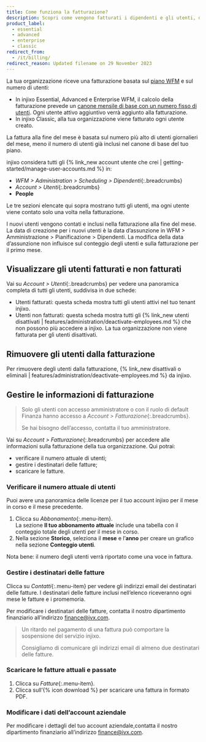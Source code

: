 ```yaml
---
title: Come funziona la fatturazione?
description: Scopri come vengono fatturati i dipendenti e gli utenti, dove scaricare le fatture e come riceverle per email.
product_label:
  - essential
  - advanced
  - enterprise
  - classic
redirect_from:
  - /it/billing/
redirect_reason: Updated filename on 29 November 2023
---
```


La tua organizzazione riceve una fatturazione basata sul [piano WFM](https://www.injixo.com/pricing) e sul numero di utenti:
- In injixo Essential, Advanced e Enterprise WFM, il calcolo della fatturazione prevede un [canone mensile di base con un numero fisso di utenti](https://www.injixo.com/pricing). Ogni utente attivo aggiuntivo verrà aggiunto alla fatturazione.
- In injixo Classic, alla tua organizzazione viene fatturato ogni utente creato.

La fattura alla fine del mese è basata sul numero più alto di utenti giornalieri del mese, meno il numero di utenti già inclusi nel canone di base del tuo piano.

injixo considera tutti gli {% link_new account utente che crei | getting-started/manage-user-accounts.md %} in:

- _WFM > Administration > Scheduling > Dipendenti_{:.breadcrumbs}
- _Account > Utenti_{:.breadcrumbs}
- **People**

Le tre sezioni elencate qui sopra mostrano tutti gli utenti, ma ogni utente viene contato solo una volta nella fatturazione.

I nuovi utenti vengono contati e inclusi nella fatturazione alla fine del mese.
La data di creazione per i nuovi utenti è la data d’assunzione in WFM > Amministrazione > Pianificazione > Dipendenti. La modifica della data d’assunzione non influisce sul conteggio degli utenti e sulla fatturazione per il primo mese.

## Visualizzare gli utenti fatturati e non fatturati

Vai su _Account > Utenti_{:.breadcrumbs} per vedere una panoramica completa di tutti gli utenti, suddivisa in due schede:

- Utenti fatturati: questa scheda mostra tutti gli utenti attivi nel tuo tenant injixo.
- Utenti non fatturati: questa scheda mostra tutti gli {% link_new utenti disattivati | features/administration/deactivate-employees.md %} che non possono più accedere a injixo. La tua organizzazione non viene fatturata per gli utenti disattivati.
  
## Rimuovere gli utenti dalla fatturazione

Per rimuovere degli utenti dalla fatturazione, {% link_new disattivali o eliminali | features/administration/deactivate-employees.md %} da injixo.

## Gestire le informazioni di fatturazione

> Solo gli utenti con accesso amministratore o con il ruolo di default Finanza hanno accesso a _Account > Fatturazione_{:.breadcrumbs}.
>
> Se hai bisogno dell’accesso, contatta il tuo amministratore.

Vai su _Account > Fatturazione_{:.breadcrumbs} per accedere alle informazioni sulla fatturazione della tua organizzazione. Qui potrai:

 - verificare il numero attuale di utenti;
 - gestire i destinatari delle fatture;
 - scaricare le fatture.

### Verificare il numero attuale di utenti

Puoi avere una panoramica delle licenze per il tuo account injixo per il mese in corso e il mese precedente.

1. Clicca su _Abbonamento_{:.menu-item}.  
    La sezione **Il tuo abbonamento attuale** include una tabella con il conteggio totale degli utenti per il mese in corso.
2. Nella sezione **Storico**, seleziona il **mese** e l’**anno** per creare un grafico nella sezione **Conteggio utenti**.


Nota bene: il numero degli utenti verrà riportato come una voce in fattura.

### Gestire i destinatari delle fatture

Clicca su _Contatti_{:.menu-item} per vedere gli indirizzi email dei destinatari delle fatture. I destinatari delle fatture inclusi nell’elenco riceveranno ogni mese le fatture e i promemoria.

Per modificare i destinatari delle fatture, contatta il nostro dipartimento finanziario all’indirizzo finance@ivx.com.

> Un ritardo nel pagamento di una fattura può comportare la sospensione del servizio injixo. 
> 
> Consigliamo di comunicare gli indirizzi email di almeno due destinatari delle fatture.

### Scaricare le fatture attuali e passate

1. Clicca su _Fatture_{:.menu-item}.
2. Clicca sull’{% icon download %} per scaricare una fattura in formato PDF.

### Modificare i dati dell’account aziendale

Per modificare i dettagli del tuo account aziendale,contatta il nostro dipartimento finanziario all’indirizzo finance@ivx.com.
